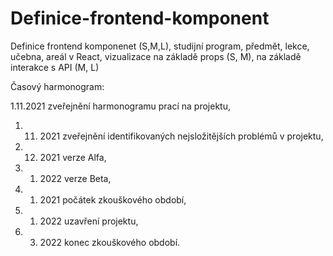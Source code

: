 # Definice-frontend-komponent
Definice frontend komponenet (S,M,L), studijní program, předmět, lekce, učebna, areál v React, vizualizace na základě props (S, M), na základě interakce s API (M, L)

Časový harmonogram:

1.11.2021 zveřejnění harmonogramu prací na projektu,
1. 11. 2021 zveřejnění identifikovaných nejsložitějších problémů v projektu,
15. 12. 2021 verze Alfa,
15. 1. 2022 verze Beta,
24. 1. 2021 počátek zkouškového období,
31. 1. 2022 uzavření projektu,
18. 3. 2022 konec zkouškového období.

